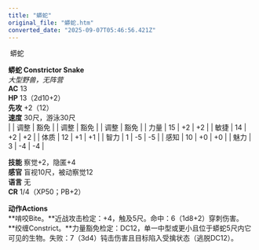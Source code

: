 ```yaml
---
title: "蟒蛇"
original_file: "蟒蛇.htm"
converted_date: "2025-09-07T05:46:56.421Z"
---
```


﻿ 蟒蛇   

****蟒蛇 Constrictor Snake****  
*大型野兽，无阵营*  
**AC** 13  
**HP** 13（2d10+2）  
**先攻** +2（12）  
**速度** 30尺，游泳30尺  
|  | 调整 | 豁免 |  | 调整 | 豁免 |  | 调整 | 豁免 |
| 力量 | 15 | +2 | +2 |  | 敏捷 | 14 | +2 | +2 |  | 体质 | 12 | +1 | +1 |
| 智力 | 1 | -5 | -5 |  | 感知 | 10 | +0 | +0 |  | 魅力 | 3 | -4 | -4 |

**技能** 察觉+2，隐匿+4  
**感官** 盲视10尺，被动察觉12  
**语言** 无  
**CR** 1/4（XP50；PB+2）

****动作Actions****  
**啃咬Bite。**近战攻击检定：+4，触及5尺。命中：6（1d8+2）穿刺伤害。  
**绞缠Constrict。**力量豁免检定：DC12，单一中型或更小且位于蟒蛇5尺内它可见的生物。失败：7（3d4）钝击伤害且目标陷入受擒状态（逃脱DC12）。